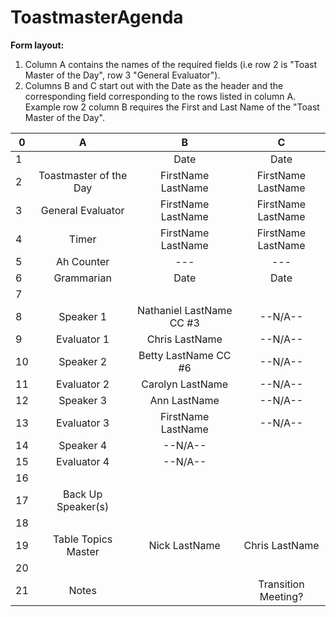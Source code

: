 # ToastmasterAgenda

**Form layout:**

1. Column A contains the names of the required fields (i.e row 2 is "Toast Master of the Day", row 3 "General Evaluator"). 
2. Columns B and C start out with the Date as the header and the corresponding field corresponding to the rows listed in column A. Example row 2 column B requires the First and Last Name of the "Toast Master of the Day".


|0| A | B | C |
|-|:---:|:---:|:---:|
|1||Date|Date|
|2|Toastmaster of the Day|FirstName LastName|FirstName LastName|
|3|General Evaluator|FirstName LastName|FirstName LastName|
|4|Timer|FirstName LastName|FirstName LastName|
|5|Ah Counter|---|---|
|6|Grammarian|Date|Date|
|7||||
|8|Speaker 1|Nathaniel LastName CC #3 |--N/A--|
|9|Evaluator 1|Chris LastName|--N/A--|
|10|Speaker 2|Betty LastName  CC #6|--N/A--|
|11|Evaluator 2|Carolyn LastName	|--N/A--|
|12|Speaker 3|Ann LastName|--N/A--|
|13|Evaluator 3|FirstName LastName|--N/A--|
|14|Speaker 4|--N/A--||
|15|Evaluator 4|--N/A--||
|16||||
|17|Back Up Speaker(s)|||
|18|||
|19|Table Topics Master|Nick LastName|Chris LastName|
|20|||
|21|Notes||Transition Meeting?|
